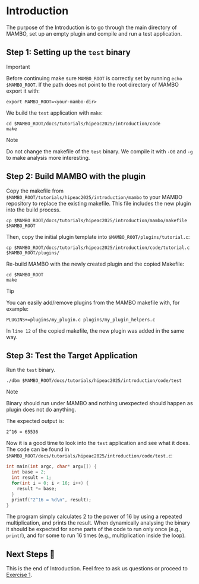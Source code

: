 # Introduction

The purpose of the Introduction is to go through the main directory of MAMBO, set up an empty plugin and compile and run a test application.

## Step 1: Setting up the `test` binary

> [!IMPORTANT]
> Before continuing make sure `MAMBO_ROOT` is correctly set by running `echo $MAMBO_ROOT`. If the path does not point to the root directory of MAMBO export it with:
>
> ```shell
> export MAMBO_ROOT=<your-mambo-dir>
> ```

We build the `test` application with `make`:

```shell
cd $MAMBO_ROOT/docs/tutorials/hipeac2025/introduction/code
make
```

> [!NOTE]
> Do not change the makefile of the `test` binary. We compile it with `-O0` and `-g` to make analysis more interesting.

## Step 2: Build MAMBO with the plugin

Copy the makefile from `$MAMBO_ROOT/tutorials/hipeac2025/introduction/mambo` to your MAMBO repository to replace the existing makefile. This file includes the new plugin into the build process.

```shell
cp $MAMBO_ROOT/docs/tutorials/hipeac2025/introduction/mambo/makefile $MAMBO_ROOT
```

Then, copy the initial plugin template into `$MAMBO_ROOT/plugins/tutorial.c`:

```shell
cp $MAMBO_ROOT/docs/tutorials/hipeac2025/introduction/code/tutorial.c $MAMBO_ROOT/plugins/
```

Re-build MAMBO with the newly created plugin and the copied Makefile:

```shell
cd $MAMBO_ROOT
make
```

> [!TIP]
> You can easily add/remove plugins from the MAMBO makefile with, for example:
> 
> ```
> PLUGINS+=plugins/my_plugin.c plugins/my_plugin_helpers.c
> ```
> 
> In `line 12` of the copied makefile, the new plugin was added in the same way.

## Step 3: Test the Target Application

Run the `test` binary.

```shell
./dbm $MAMBO_ROOT/docs/tutorials/hipeac2025/introduction/code/test
```

> [!NOTE]
> Binary should run under MAMBO and nothing unexpected should happen as plugin does not do anything.

The expected output is:

```
2^16 = 65536
```

Now it is a good time to look into the `test` application and see what it does. The code can be found in `$MAMBO_ROOT/docs/tutorials/hipeac2025/introduction/code/test.c`:

```c
int main(int argc, char* argv[]) {
  int base = 2;
  int result = 1;
  for(int i = 0; i < 16; i++) {
    result *= base; 
  }
  printf("2^16 = %d\n", result);
}
```

The program simply calculates 2 to the power of 16 by using a repeated multiplication, and prints the result. When dynamically analysing the binary it should be expected for some parts of the code to run only once (e.g., `printf`), and for some to run 16 times (e.g., multiplication inside the loop). 

## Next Steps 👏

This is the end of Introduction. Feel free to ask us questions or proceed to [Exercise 1](../exercise1/README.md).
